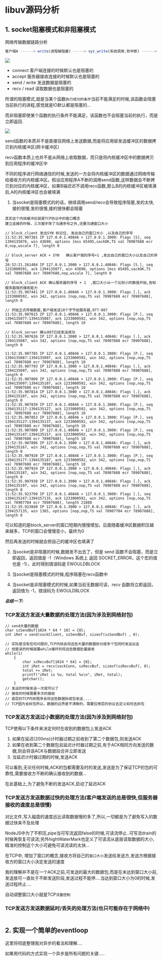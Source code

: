 <!--
 * @Author: lizhiyuan
 * @Date: 2019-10-06 15:06:49
 * @LastEditors: lizhiyuan
 * @LastEditTime: 2021-01-08 15:25:19
-->
# libuv源码分析

## 1. socket阻塞模式和非阻塞模式

网络传输数据链路分析

```js
客户端A ------> write(进程被阻塞) -----> sys_write(系统调用,软中断) ------> 数据写入内核缓冲区(写缓冲区) -----> 网卡封包 ------->  路由器/交换机 ------->  服务器网卡发现数据到来产生硬中断(CPU进行系统调用,切换到内核态)-----> 内核放入该套接字的读缓冲区 ----> epoll_wait唤醒套接字进程
```

![](./image/socket.png)

- connect 客户端连接的时候默认也是阻塞的
- accept 服务器接收连接的时候默认也是阻塞的
- send / write 发送数据是阻塞的
- recv / read 读取数据也是阻塞的

所谓的阻塞模式,就是当某个函数`执行成功的条件`当前不能满足的时候,该函数会阻塞当前执行的进程,感觉就是IO默认都是阻塞的...

而非阻塞即使某个函数的执行条件不能满足，该函数也不会阻塞当前的执行，而是立即返回.

![](./image/block.png)

send函数的本质并不是直接往网络上发送数据,而是将应用层发送缓冲区的数据拷贝到内核缓冲区(网卡缓冲区)

recv函数本质上也并不是从网络上收取数据，而只是将内核缓冲区中的数据拷贝到应用程序的缓冲区中

不同的程序进行网络通信的时候,发送的一方会将内核缓冲区的数据通过网络传输给接收方的内核缓冲区。假设应用程序A不断的调用send函数,这样数据会不断拷贝到对应的内核缓冲区，如果B端迟迟不调用recv函数,那么B的内核缓冲区被填满后,A的内核缓冲区也会被填满

1. 当socket是阻塞模式的的话，继续调用send/recv会导致程序阻塞,发的太快,接的很慢;发的很慢,接的很快都会阻塞

```
其实这个内核缓冲区就是TCP协议中的窗口概念
建立连接的时候，三次握手除了沟通序号之外,还要沟通窗口大小

// block_client 发出SYN 标记位, 发出自己的窗口大小 ,以及自己的序号 
11:52:35.907381 IP 127.0.0.1.40846 > 127.0.0.1.3000: Flags [S], seq 1394135076, win 43690, options [mss 65495,sackOK,TS val 78907688 ecr 0,nop,wscale 7], length 0

// block_server ACK + SYN   确认客户端的序号+1 ,发出自己的窗口大小以及自己的序号
20:32:21.261484 IP 127.0.0.1.3000 > 127.0.0.1.40846: Flags [S.], seq 1233000591, ack 1394135077, win 43690, options [mss 65495,sackOK,TS val 78907688 ecr 78907688,nop,wscale 7], length 0

// block_client ACK 确认服务器的序号 + 1  ,窗口大小从一个比较小的数值开始,告知服务器我的接收能力
11:52:35.907441 IP 127.0.0.1.40846 > 127.0.0.1.3000: Flags [.], ack 1233000592, win 342, options [nop,nop,TS val 78907688 ecr 78907688], length 0

// 开始正式传输数据,客户端发送10个字节给服务器,077-087 
11:52:35.907615 IP 127.0.0.1.40846 > 127.0.0.1.3000: Flags [P.], seq 1394135077:1394135087, ack 1233000592, win 342, options [nop,nop,TS val 78907688 ecr 78907688], length 10

// block_server 确认087已经发送成功
11:52:35.907626 IP 127.0.0.1.3000 > 127.0.0.1.40846: Flags [.], ack 1394135087, win 342, options [nop,nop,TS val 78907688 ecr 78907688], length 0

11:52:35.907785 IP 127.0.0.1.40846 > 127.0.0.1.3000: Flags [P.], seq 1394135087:1394135097, ack 1233000592, win 342, options [nop,nop,TS val 78907688 ecr 78907688], length 10
11:52:35.907793 IP 127.0.0.1.3000 > 127.0.0.1.40846: Flags [.], ack 1394135097, win 342, options [nop,nop,TS val 78907688 ecr 78907688], length 0
11:52:35.907809 IP 127.0.0.1.40846 > 127.0.0.1.3000: Flags [P.], seq 1394135097:1394135107, ack 1233000592, win 342, options [nop,nop,TS val 78907688 ecr 78907688], length 10
11:52:35.907814 IP 127.0.0.1.3000 > 127.0.0.1.40846: Flags [.], ack 1394135107, win 342, options [nop,nop,TS val 78907688 ecr 78907688], length 0
11:52:35.907839 IP 127.0.0.1.40846 > 127.0.0.1.3000: Flags [P.], seq 1394135117:1394135127, ack 1233000592, win 342, options [nop,nop,TS val 78907688 ecr 78907688], length 10
11:52:35.907853 IP 127.0.0.1.40846 > 127.0.0.1.3000: Flags [P.], seq 1394135127:1394135137, ack 1233000592, win 342, options [nop,nop,TS val 78907688 ecr 78907688], length 10
11:52:35.907880 IP 127.0.0.1.40846 > 127.0.0.1.3000: Flags [P.], seq 1394135147:1394135157, ack 1233000592, win 342, options [nop,nop,TS val 78907688 ecr 78907688], length 10
11:52:35.907896 IP 127.0.0.1.3000 > 127.0.0.1.40846: Flags [.], ack 1394135167, win 342, options [nop,nop,TS val 78907688 ecr 78907688], length 0
11:52:35.907920 IP 127.0.0.1.40846 > 127.0.0.1.3000: Flags [P.], seq 1394135177:1394135187, ack 1233000592, win 342, options [nop,nop,TS val 78907688 ecr 78907688], length 10
11:52:35.907924 IP 127.0.0.1.3000 > 127.0.0.1.40846: Flags [.], ack 1394135187, win 342, options [nop,nop,TS val 78907688 ecr 78907688], length 0
11:52:35.907938 IP 127.0.0.1.3000 > 127.0.0.1.40846: Flags [.], ack 1394135197, win 342, options [nop,nop,TS val 78907688 ecr 78907688], length 0
11:52:35.923799 IP 127.0.0.1.40846 > 127.0.0.1.3000: Flags [.], seq 1394135247:1394157135, ack 1233000592, win 342, options [nop,nop,TS val 78907704 ecr 78907688], length 21888
11:52:35.923840 IP 127.0.0.1.3000 > 127.0.0.1.40846: Flags [.], ack 1394157135, win 1365, options [nop,nop,TS val 78907704 ecr 78907688], length 0
```

可以知道的是block_server的窗口短期内慢慢增加，后面随着缓冲区数据积压越来越多，TCP的窗口会慢慢变小，最终为0

然后再发送的时候就会把自己的缓冲区也填满了

2. 当socket是非阻塞的时候,数据发不出去了，但是 send 函数不会阻塞，而是立即返回，返回值是 -1（Windows 系统上 返回 SOCKET_ERROR，这个宏的值也是 -1），此时得到错误码是 EWOULDBLOCK

3. 当socket是阻塞模式的时候,程序阻塞在recv函数中

4. 当socket是非阻塞模式的时候,如果当前无数据可读，recv 函数将立即返回，返回值为 -1，错误码为 EWOULDBLOCK



***总结一下:*** 

###  TCP发送方发送大量数据的处理方法(因为涉及到网络封包)

```
// send大量的数据
char szSendBuf[1024 * 64 * 10] = {0};
int iRet = send(sockClient, szSendBuf, sizeof(szSendBuf) , 0);

// 实际是没有任何问题的,TCP内核会将这些大量的数据拆分成多个包同时发送出去
// 但是读的时候就要while循环的将这些数据批量接收
while(1)
	{
	    char szRecvBuf[1024 * 64] = {0};
	    int iRet = recv(sockConn, szRecvBuf, sizeof(szRecvBuf), 0);
		total += iRet;
	    printf("iRet is %u, total %u\n", iRet, total);
		getchar(); 
	}
// 发送的时候发送一次就可以了
// 接收的时候需要多次的接收
// 底层的TCP内核程序会将这些数据拆成包发送....
// TCP因为会拆包所以，数据的边界是不清晰的，需要应用层的协议去定义如何去拆包    
```


###  TCP发送方发送过小数据的处理方法(因为涉及到网络封包)

TCP使用以下条件来决定何时在收到的数据包上发送ACK

1. 如果在延迟(200ms)计时器过期之前收到了第二个数据包,则发送ACK
2. 如果在收到第二个数据包且延迟计时器过期之前,有于ACK相同方向发送的数据,则会将该ACK与数据段合并立即发送
3. 当延迟计时器过期的时候,发送ACK

可以看到,无论任何时候,ACK的包都需要及时的发送,发送是为了保证TCP的包的可靠性,需要接收方不断的确认接收到的数据...

在此基础上,为了避免不断的发送ACK,启动了延迟ACK


### TCP发送方发送数据过快的处理方法(客户端发送的总是很快,但服务器接收的速度总是很慢)

对比文件,写入磁盘的速度远比读取数据慢的多了,所以,一切都是为了避免写入的数据过快来不及处理

NodeJS中为了不积压,pipe当可写流返回false的时候,可读流停止..可写流drain的时候再恢复可读流;另外hightWaterMark也定义了可读流从底层读取数据的大小,精准的控制这个大小可避免可读流读的太快...

在TCP中, 增加了窗口的概念,接收方将自己的`窗口大小`发送给发送方,发送方根据接收方的窗口大小决定发送的速度

我的理解并不是在一个ACK之前,可发送的最大的数据包,而是在未达到窗口大小前,发送放可一直处于不断发送阶段,发送过程不能停....当达到窗口大小为0的时候,发送过程终止....

自动调整窗口大小就是TCP`流量控制`

###  TCP发送方发送数据延时/丢失的处理方法(也只可能存在于网络中)

```
```


## 2. 实现一个简单的eventloop

这里将彻底整理我对异步的看法和理解....

如果用代码的方式实现一个异步是所有问题的关键.....
























